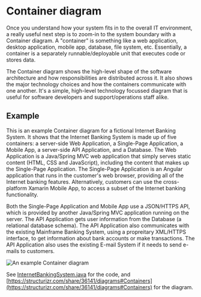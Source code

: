 # Container diagram

Once you understand how your system fits in to the overall IT environment, a really useful next step is to zoom-in to the system boundary with a Container diagram. A "container" is something like a web application, desktop application, mobile app, database, file system, etc. Essentially, a container is a separately runnable/deployable unit that executes code or stores data.

The Container diagram shows the high-level shape of the software architecture and how responsibilities are distributed across it. It also shows the major technology choices and how the containers communicate with one another. It's a simple, high-level technology focussed diagram that is useful for software developers and support/operations staff alike.

## Example

This is an example Container diagram for a fictional Internet Banking System. It shows that the Internet Banking System is made up of five containers: a server-side Web Application, a Single-Page Application, a Mobile App, a server-side API Application, and a Database. The Web Application is a Java/Spring MVC web application that simply serves static content (HTML, CSS and JavaScript), including the content that makes up the Single-Page Application. The Single-Page Application is an Angular application that runs in the customer's web browser, providing all of the Internet banking features. Alternatively, customers can use the cross-platform Xamarin Mobile App, to access a subset of the Internet banking functionality.

Both the Single-Page Application and Mobile App use a JSON/HTTPS API, which is provided by another Java/Spring MVC application running on the server. The API Application gets user information from the Database (a relational database schema). The API Application also communicates with the existing Mainframe Banking System, using a propreitary XML/HTTPS interface, to get information about bank accounts or make transactions. The API Application also uses the existing E-mail System if it needs to send e-mails to customers.

![An example Container diagram](https://static.structurizr.com/workspace/36141/diagrams/Containers.png)

See [InternetBankingSystem.java](https://github.com/structurizr/examples/blob/main/java/src/main/java/com/structurizr/example/bigbankplc/InternetBankingSystem.java) for the code, and [https://structurizr.com/share/36141/diagrams#Containers](https://structurizr.com/share/36141/diagrams#Containers) for the diagram.